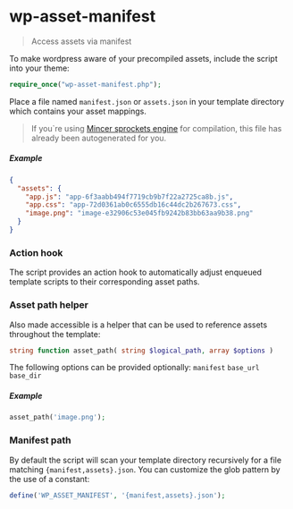 wp-asset-manifest
=================

> Access assets via manifest


To make wordpress aware of your precompiled assets, include the script into your theme: 
```php
require_once("wp-asset-manifest.php");
```

Place a file named `manifest.json` or `assets.json` in your template directory which contains your asset mappings.
> If you`re using [Mincer sprockets engine](https://github.com/nodeca/mincer "View mincer project on github.com") for compilation, this file has already been autogenerated for you.

##### Example 
```json
{
  "assets": {
    "app.js": "app-6f3aabb494f7719cb9b7f22a2725ca8b.js",
    "app.css": "app-72d0361ab0c6555db16c44dc2b267673.css",
    "image.png": "image-e32906c53e045fb9242b83bb63aa9b38.png"
  }
}
```

### Action hook
The script provides an action hook to automatically adjust enqueued template scripts to their corresponding asset paths.

### Asset path helper
Also made accessible is a helper that can be used to reference assets throughout the template: 

```php
string function asset_path( string $logical_path, array $options )
```

The following options can be provided optionally: `manifest` `base_url` `base_dir`
 
##### Example
```php
asset_path('image.png');

```

### Manifest path
By default the script will scan your template directory recursively for a file matching `{manifest,assets}.json`.
You can customize the glob pattern by the use of a constant:
```php
define('WP_ASSET_MANIFEST', '{manifest,assets}.json');
``` 

